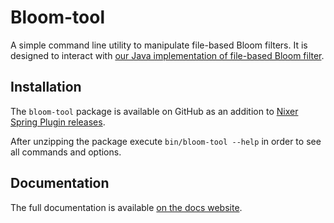 # Bloom-tool

A simple command line utility to manipulate file-based Bloom filters. It is designed to interact with 
[our Java implementation of file-based Bloom filter](https://nixer-io.github.io/additional-features/#file-based-bloom-filter-for-java).

## Installation

The `bloom-tool` package is available on GitHub as an addition to 
[Nixer Spring Plugin releases](https://github.com/nixer-io/nixer-spring-plugin/releases/latest).

After unzipping the package execute `bin/bloom-tool --help` in order to see all commands and options.

## Documentation

The full documentation is available 
[on the docs website](https://nixer-io.github.io/additional-features/#bloom-cli-tool).
